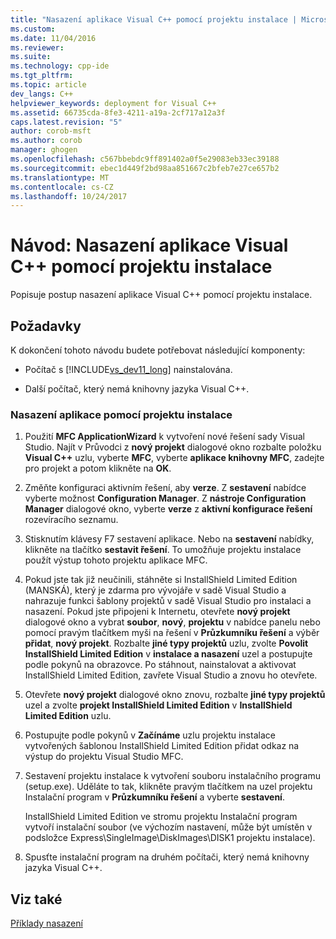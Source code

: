 ```yaml
---
title: "Nasazení aplikace Visual C++ pomocí projektu instalace | Microsoft Docs"
ms.custom: 
ms.date: 11/04/2016
ms.reviewer: 
ms.suite: 
ms.technology: cpp-ide
ms.tgt_pltfrm: 
ms.topic: article
dev_langs: C++
helpviewer_keywords: deployment for Visual C++
ms.assetid: 66735cda-8fe3-4211-a19a-2cf717a12a3f
caps.latest.revision: "5"
author: corob-msft
ms.author: corob
manager: ghogen
ms.openlocfilehash: c567bbebdc9ff891402a0f5e29083eb33ec39188
ms.sourcegitcommit: ebec1d449f2bd98aa851667c2bfeb7e27ce657b2
ms.translationtype: MT
ms.contentlocale: cs-CZ
ms.lasthandoff: 10/24/2017
---
```

# <a name="walkthrough-deploying-a-visual-c-application-by-using-a-setup-project"></a>Návod: Nasazení aplikace Visual C++ pomocí projektu instalace
Popisuje postup nasazení aplikace Visual C++ pomocí projektu instalace.  
  
## <a name="prerequisites"></a>Požadavky  
 K dokončení tohoto návodu budete potřebovat následující komponenty:  
  
-   Počítač s [!INCLUDE[vs_dev11_long](../build/includes/vs_dev11_long_md.md)] nainstalována.  
  
-   Další počítač, který nemá knihovny jazyka Visual C++.  
  
### <a name="to-deploy-an-application-by-using-a-setup-project"></a>Nasazení aplikace pomocí projektu instalace  
  
1.  Použití **MFC ApplicationWizard** k vytvoření nové řešení sady Visual Studio. Najít v Průvodci z **nový projekt** dialogové okno rozbalte položku **Visual C++** uzlu, vyberte **MFC**, vyberte **aplikace knihovny MFC**, zadejte pro projekt a potom klikněte na **OK**.  
  
2.  Změňte konfiguraci aktivním řešení, aby **verze**. Z **sestavení** nabídce vyberte možnost **Configuration Manager**. Z **nástroje Configuration Manager** dialogové okno, vyberte **verze** z **aktivní konfigurace řešení** rozevíracího seznamu.  
  
3.  Stisknutím klávesy F7 sestavení aplikace. Nebo na **sestavení** nabídky, klikněte na tlačítko **sestavit řešení**. To umožňuje projektu instalace použít výstup tohoto projektu aplikace MFC.  
  
4.  Pokud jste tak již neučinili, stáhněte si InstallShield Limited Edition (MANSKÁ), který je zdarma pro vývojáře v sadě Visual Studio a nahrazuje funkci šablony projektů v sadě Visual Studio pro instalaci a nasazení. Pokud jste připojeni k Internetu, otevřete **nový projekt** dialogové okno a vybrat **soubor**, **nový**, **projektu** v nabídce panelu nebo pomocí pravým tlačítkem myši na řešení v **Průzkumníku řešení** a výběr **přidat**, **nový projekt**. Rozbalte **jiné typy projektů** uzlu, zvolte **Povolit InstallShield Limited Edition** v **instalace a nasazení** uzel a postupujte podle pokynů na obrazovce. Po stáhnout, nainstalovat a aktivovat InstallShield Limited Edition, zavřete Visual Studio a znovu ho otevřete.  
  
5.  Otevřete **nový projekt** dialogové okno znovu, rozbalte **jiné typy projektů** uzel a zvolte **projekt InstallShield Limited Edition** v  **InstallShield Limited Edition** uzlu.  
  
6.  Postupujte podle pokynů v **Začínáme** uzlu projektu instalace vytvořených šablonou InstallShield Limited Edition přidat odkaz na výstup do projektu Visual Studio MFC.  
  
7.  Sestavení projektu instalace k vytvoření souboru instalačního programu (setup.exe). Uděláte to tak, klikněte pravým tlačítkem na uzel projektu Instalační program v **Průzkumníku řešení** a vyberte **sestavení**.  
  
     InstallShield Limited Edition ve stromu projektu Instalační program vytvoří instalační soubor (ve výchozím nastavení, může být umístěn v podsložce Express\SingleImage\DiskImages\DISK1 projektu instalace).  
  
8.  Spusťte instalační program na druhém počítači, který nemá knihovny jazyka Visual C++.  
  
## <a name="see-also"></a>Viz také  
 [Příklady nasazení](../ide/deployment-examples.md)